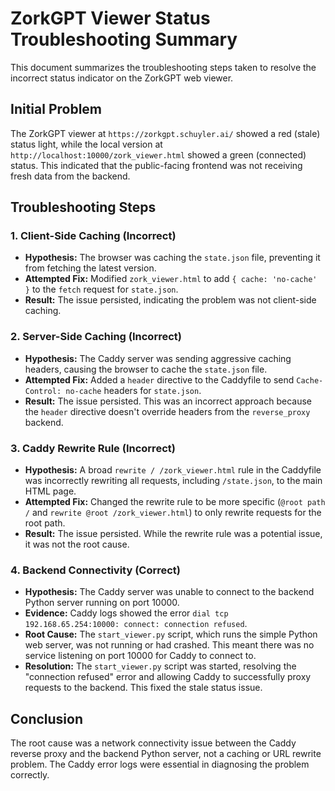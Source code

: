 # ZorkGPT Viewer Status Troubleshooting Summary

This document summarizes the troubleshooting steps taken to resolve the incorrect status indicator on the ZorkGPT web viewer.

## Initial Problem

The ZorkGPT viewer at `https://zorkgpt.schuyler.ai/` showed a red (stale) status light, while the local version at `http://localhost:10000/zork_viewer.html` showed a green (connected) status. This indicated that the public-facing frontend was not receiving fresh data from the backend.

## Troubleshooting Steps

### 1. Client-Side Caching (Incorrect)

*   **Hypothesis:** The browser was caching the `state.json` file, preventing it from fetching the latest version.
*   **Attempted Fix:** Modified `zork_viewer.html` to add `{ cache: 'no-cache' }` to the `fetch` request for `state.json`.
*   **Result:** The issue persisted, indicating the problem was not client-side caching.

### 2. Server-Side Caching (Incorrect)

*   **Hypothesis:** The Caddy server was sending aggressive caching headers, causing the browser to cache the `state.json` file.
*   **Attempted Fix:** Added a `header` directive to the Caddyfile to send `Cache-Control: no-cache` headers for `state.json`.
*   **Result:** The issue persisted. This was an incorrect approach because the `header` directive doesn't override headers from the `reverse_proxy` backend.

### 3. Caddy Rewrite Rule (Incorrect)

*   **Hypothesis:** A broad `rewrite / /zork_viewer.html` rule in the Caddyfile was incorrectly rewriting all requests, including `/state.json`, to the main HTML page.
*   **Attempted Fix:** Changed the rewrite rule to be more specific (`@root path /` and `rewrite @root /zork_viewer.html`) to only rewrite requests for the root path.
*   **Result:** The issue persisted. While the rewrite rule was a potential issue, it was not the root cause.

### 4. Backend Connectivity (Correct)

*   **Hypothesis:** The Caddy server was unable to connect to the backend Python server running on port 10000.
*   **Evidence:** Caddy logs showed the error `dial tcp 192.168.65.254:10000: connect: connection refused`.
*   **Root Cause:** The `start_viewer.py` script, which runs the simple Python web server, was not running or had crashed. This meant there was no service listening on port 10000 for Caddy to connect to.
*   **Resolution:** The `start_viewer.py` script was started, resolving the "connection refused" error and allowing Caddy to successfully proxy requests to the backend. This fixed the stale status issue.

## Conclusion

The root cause was a network connectivity issue between the Caddy reverse proxy and the backend Python server, not a caching or URL rewrite problem. The Caddy error logs were essential in diagnosing the problem correctly.

